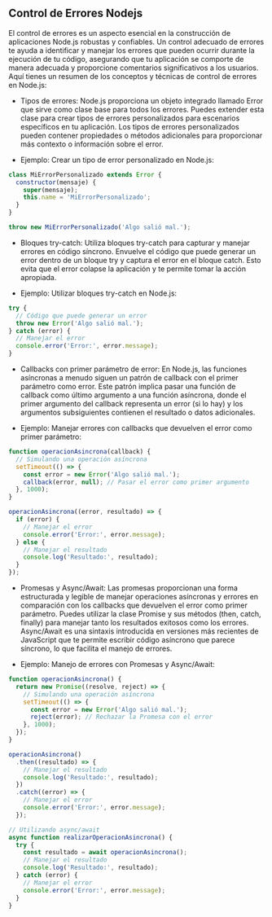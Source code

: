 ## Control de Errores Nodejs

El control de errores es un aspecto esencial en la construcción de aplicaciones Node.js robustas y confiables. Un control adecuado de errores te ayuda a identificar y manejar los errores que pueden ocurrir durante la ejecución de tu código, asegurando que tu aplicación se comporte de manera adecuada y proporcione comentarios significativos a los usuarios. Aquí tienes un resumen de los conceptos y técnicas de control de errores en Node.js:

- Tipos de errores: Node.js proporciona un objeto integrado llamado Error que sirve como clase base para todos los errores. Puedes extender esta clase para crear tipos de errores personalizados para escenarios específicos en tu aplicación. Los tipos de errores personalizados pueden contener propiedades o métodos adicionales para proporcionar más contexto o información sobre el error.

- Ejemplo: Crear un tipo de error personalizado en Node.js:

```js
class MiErrorPersonalizado extends Error {
  constructor(mensaje) {
    super(mensaje);
    this.name = 'MiErrorPersonalizado';
  }
}

throw new MiErrorPersonalizado('Algo salió mal.');
```
- Bloques try-catch: Utiliza bloques try-catch para capturar y manejar errores en código síncrono. Envuelve el código que puede generar un error dentro de un bloque try y captura el error en el bloque catch. Esto evita que el error colapse la aplicación y te permite tomar la acción apropiada.

- Ejemplo: Utilizar bloques try-catch en Node.js:

```js
try {
  // Código que puede generar un error
  throw new Error('Algo salió mal.');
} catch (error) {
  // Manejar el error
  console.error('Error:', error.message);
}
```

- Callbacks con primer parámetro de error: En Node.js, las funciones asíncronas a menudo siguen un patrón de callback con el primer parámetro como error. Este patrón implica pasar una función de callback como último argumento a una función asíncrona, donde el primer argumento del callback representa un error (si lo hay) y los argumentos subsiguientes contienen el resultado o datos adicionales.

- Ejemplo: Manejar errores con callbacks que devuelven el error como primer parámetro:

```js
function operacionAsincrona(callback) {
  // Simulando una operación asíncrona
  setTimeout(() => {
    const error = new Error('Algo salió mal.');
    callback(error, null); // Pasar el error como primer argumento
  }, 1000);
}

operacionAsincrona((error, resultado) => {
  if (error) {
    // Manejar el error
    console.error('Error:', error.message);
  } else {
    // Manejar el resultado
    console.log('Resultado:', resultado);
  }
});
```
- Promesas y Async/Await:  Las promesas proporcionan una forma estructurada y legible de manejar operaciones asíncronas y errores en comparación con los callbacks que devuelven el error como primer parámetro. Puedes utilizar la clase Promise y sus métodos (then, catch, finally) para manejar tanto los resultados exitosos como los errores. Async/Await es una sintaxis introducida en versiones más recientes de JavaScript que te permite escribir código asíncrono que parece síncrono, lo que facilita el manejo de errores.

- Ejemplo: Manejo de errores con Promesas y Async/Await:

```js
function operacionAsincrona() {
  return new Promise((resolve, reject) => {
    // Simulando una operación asíncrona
    setTimeout(() => {
      const error = new Error('Algo salió mal.');
      reject(error); // Rechazar la Promesa con el error
    }, 1000);
  });
}

operacionAsincrona()
  .then((resultado) => {
    // Manejar el resultado
    console.log('Resultado:', resultado);
  })
  .catch((error) => {
    // Manejar el error
    console.error('Error:', error.message);
  });

// Utilizando async/await
async function realizarOperacionAsincrona() {
  try {
    const resultado = await operacionAsincrona();
    // Manejar el resultado
    console.log('Resultado:', resultado);
  } catch (error) {
    // Manejar el error
    console.error('Error:', error.message);
  }
}
```
